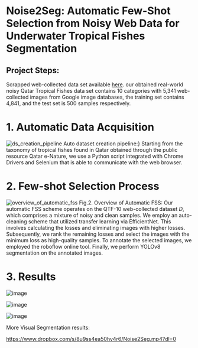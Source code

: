 # Noise2Seg: Automatic Few-Shot Selection from Noisy Web Data for Underwater Tropical Fishes Segmentation
## Project Steps:

Scrapped web-collected data set available [here](https://www.kaggle.com/datasets/naumanullah/qatar-tropical-fishes-10-qtf-10). our obtained real-world noisy Qatar Tropical Fishes data set contains 10 categories with 5,341 web-collected images from Google image databases, the training set contains 4,841, and the test set is 500 samples respectively.

# 1. Automatic Data Acquisition
![ds_creation_pipeline](https://github.com/GilalNauman/Automatic-Few-shot-Selction-ISNCC/assets/62802429/1edac4cf-04ef-4a86-9073-fd3492789821)
Auto dataset creation pipeline:} Starting from the taxonomy of tropical fishes found in Qatar obtained through the public resource Qatar e-Nature, we use a Python script integrated with Chrome Drivers and Selenium that is able to communicate with the web browser.

# 2. Few-shot Selection Process
![overview_of_automatic_fss](https://github.com/GilalNauman/Automatic-Few-shot-Selction-ISNCC/assets/62802429/6522c2b2-5e4d-4f7d-a152-d0f40fd42695)
Fig.2. Overview of Automatic FSS: Our automatic FSS scheme operates on the QTF-10 web-collected dataset $D$, which comprises a mixture of noisy and clean samples. We employ an auto-cleaning scheme that utilized transfer learning via EfficientNet. This involves calculating the losses and eliminating images with higher losses. Subsequently, we rank the remaining losses and select the images with the minimum loss as high-quality samples. To annotate the selected images, we employed the roboflow online tool. Finally, we perform YOLOv8 segmentation on the annotated images.

# 3. Results

![image](https://github.com/GilalNauman/Automatic-Few-shot-Selction-ISNCC/assets/62802429/6d851396-f3d6-4a97-8878-035887e56dc7)


![image](https://github.com/GilalNauman/Automatic-Few-shot-Selction-ISNCC/assets/62802429/8220d015-3801-4724-81d3-d96e8c2b5e56)


![image](https://github.com/GilalNauman/Automatic-Few-shot-Selction-ISNCC/assets/62802429/cd79299e-7e8f-4715-b710-84c4251567da)

More Visual Segmentation results:

https://www.dropbox.com/s/8u9ss4ea50hv4r6/Noise2Seg.mp4?dl=0
